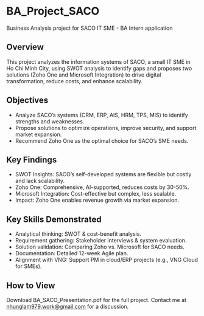 # BA_Project_SACO
Business Analysis project for SACO IT SME - BA Intern application

## Overview
This project analyzes the information systems of SACO, a small IT SME in Ho Chi Minh City, using SWOT analysis to identify gaps and proposes two solutions (Zoho One and Microsoft Integration) to drive digital transformation, reduce costs, and enhance scalability.

## Objectives
- Analyze SACO’s systems (CRM, ERP, AIS, HRM, TPS, MIS) to identify strengths and weaknesses.
- Propose solutions to optimize operations, improve security, and support market expansion.
- Recommend Zoho One as the optimal choice for SACO’s SME needs.

## Key Findings
- SWOT Insights: SACO’s self-developed systems are flexible but costly and lack scalability.
- Zoho One: Comprehensive, AI-supported, reduces costs by 30-50%.
- Microsoft Integration: Cost-effective but complex, less scalable.
- Impact: Zoho One enables revenue growth via market expansion.

## Key Skills Demonstrated
- Analytical thinking: SWOT & cost-benefit analysis.
- Requirement gathering: Stakeholder interviews & system evaluation.
- Solution validation: Comparing Zoho vs. Microsoft for SACO needs.
- Documentation: Detailed 12-week Agile plan.
- Alignment with VNG: Support PM in cloud/ERP projects (e.g., VNG Cloud for SMEs).

## How to View
Download BA_SACO_Presentation.pdf for the full project.
Contact me at nhunglam979.work@gmail.com for a discussion.
